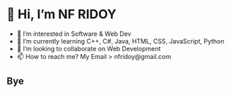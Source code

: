 <h1> 👋 Hi, I’m NF RIDOY </h1>
<ul>
<li> 👀 I’m interested in Software & Web Dev </li>
<li> 🌱 I’m currently learning C++, C#, Java, HTML, CSS, JavaScript, Python </li>
<li> 💞️ I’m looking to collaborate on Web Development</li>
<li> 📫 How to reach me? My Email > nfridoy@gmail.com</li>
</ul>
<h2>Bye</h2>
<!---
NFRIDOY/NFRIDOY is a ✨ special ✨ repository because its `README.md` (this file) appears on your GitHub profile.
You can click the Preview link to take a look at your changes.
--->
